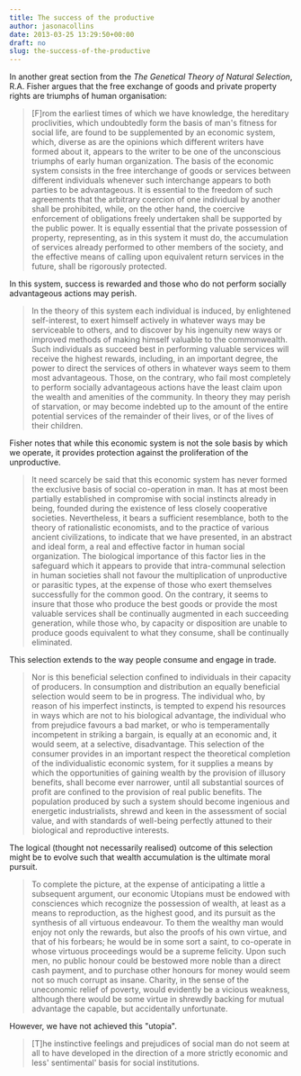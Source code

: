```yaml
---
title: The success of the productive
author: jasonacollins
date: 2013-03-25 13:29:50+00:00
draft: no
slug: the-success-of-the-productive
---
```


In another great section from the *The Genetical Theory of Natural Selection*, R.A. Fisher argues that the free exchange of goods and private property rights are triumphs of human organisation:

>[F]rom the earliest times of which we have knowledge, the hereditary proclivities, which undoubtedly form the basis of man's fitness for social life, are found to be supplemented by an economic system, which, diverse as are the opinions which different writers have formed about it, appears to the writer to be one of the unconscious triumphs of early human organization. The basis of the economic system consists in the free interchange of goods or services between different individuals whenever such interchange appears to both parties to be advantageous. It is essential to the freedom of such agreements that the arbitrary coercion of one individual by another shall be prohibited, while, on the other hand, the coercive enforcement of obligations freely undertaken shall be supported by the public power. It is equally essential that the private possession of property, representing, as in this system it must do, the accumulation of services already performed to other members of the society, and the effective means of calling upon equivalent return services in the future, shall be rigorously protected.

In this system, success is rewarded and those who do not perform socially advantageous actions may perish.

>In the theory of this system each individual is induced, by enlightened self-interest, to exert himself actively in whatever ways may be serviceable to others, and to discover by his ingenuity new ways or improved methods of making himself valuable to the commonwealth. Such individuals as succeed best in performing valuable services will receive the highest rewards, including, in an important degree, the power to direct the services of others in whatever ways seem to them most advantageous. Those, on the contrary, who fail most completely to perform socially advantageous actions have the least claim upon the wealth and amenities of the community. In theory they may perish of starvation, or may become indebted up to the amount of the entire potential services of the remainder of their lives, or of the lives of their children.

Fisher notes that while this economic system is not the sole basis by which we operate, it provides protection against the proliferation of the unproductive.

>It need scarcely be said that this economic system has never formed the exclusive basis of social co-operation in man. It has at most been partially established in compromise with social instincts already in being, founded during the existence of less closely cooperative societies. Nevertheless, it bears a sufficient resemblance, both to the theory of rationalistic economists, and to the practice of various ancient civilizations, to indicate that we have presented, in an abstract and ideal form, a real and effective factor in human social organization. The biological importance of this factor lies in the safeguard which it appears to provide that intra-communal selection in human societies shall not favour the multiplication of unproductive or parasitic types, at the expense of those who exert themselves successfully for the common good. On the contrary, it seems to insure that those who produce the best goods or provide the most valuable services shall be continually augmented in each succeeding generation, while those who, by capacity or disposition are unable to produce goods equivalent to what they consume, shall be continually eliminated.

This selection extends to the way people consume and engage in trade.

>Nor is this beneficial selection confined to individuals in their capacity of producers. In consumption and distribution an equally beneficial selection would seem to be in progress. The individual who, by reason of his imperfect instincts, is tempted to expend his resources in ways which are not to his biological advantage, the individual who from prejudice favours a bad market, or who is temperamentally incompetent in striking a bargain, is equally at an economic and, it would seem, at a selective, disadvantage. This selection of the consumer provides in an important respect the theoretical completion of the individualistic economic system, for it supplies a means by which the opportunities of gaining wealth by the provision of illusory benefits, shall become ever narrower, until all substantial sources of profit are confined to the provision of real public benefits. The population produced by such a system should become ingenious and energetic industrialists, shrewd and keen in the assessment of social value, and with standards of well-being perfectly attuned to their biological and reproductive interests.

The logical (thought not necessarily realised) outcome of this selection might be to evolve such that wealth accumulation is the ultimate moral pursuit.

>To complete the picture, at the expense of anticipating a little a subsequent argument, our economic Utopians must be endowed with consciences which recognize the possession of wealth, at least as a means to reproduction, as the highest good, and its pursuit as the synthesis of all virtuous endeavour. To them the wealthy man would enjoy not only the rewards, but also the proofs of his own virtue, and that of his forbears; he would be in some sort a saint, to co-operate in whose virtuous proceedings would be a supreme felicity. Upon such men, no public honour could be bestowed more noble than a direct cash payment, and to purchase other honours for money would seem not so much corrupt as insane. Charity, in the sense of the uneconomic relief of poverty, would evidently be a vicious weakness, although there would be some virtue in shrewdly backing for mutual advantage the capable, but accidentally unfortunate.

However, we have not achieved this "utopia".

>[T]he instinctive feelings and prejudices of social man do not seem at all to have developed in the direction of a more strictly economic and less' sentimental' basis for social institutions.

